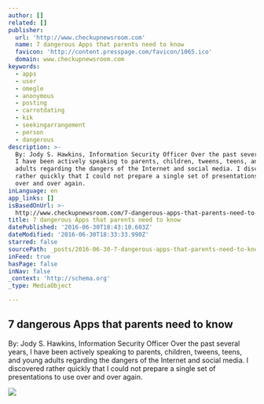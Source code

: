 ```yaml
---
author: []
related: []
publisher:
  url: 'http://www.checkupnewsroom.com'
  name: 7 dangerous Apps that parents need to know
  favicon: 'http://content.presspage.com/favicon/1065.ico'
  domain: www.checkupnewsroom.com
keywords:
  - apps
  - user
  - omegle
  - anonymous
  - posting
  - carrotdating
  - kik
  - seekingarrangement
  - person
  - dangerous
description: >-
  By: Jody S. Hawkins, Information Security Officer Over the past several years,
  I have been actively speaking to parents, children, tweens, teens, and young
  adults regarding the dangers of the Internet and social media. I discovered
  rather quickly that I could not prepare a single set of presentations to use
  over and over again.
inLanguage: en
app_links: []
isBasedOnUrl: >-
  http://www.checkupnewsroom.com/7-dangerous-apps-that-parents-need-to-know-about
title: 7 dangerous Apps that parents need to know
datePublished: '2016-06-30T18:43:10.603Z'
dateModified: '2016-06-30T18:33:33.990Z'
starred: false
sourcePath: _posts/2016-06-30-7-dangerous-apps-that-parents-need-to-know.md
inFeed: true
hasPage: false
inNav: false
_context: 'http://schema.org'
_type: MediaObject

---
```

<article style=""><h1>7 dangerous Apps that parents need to know</h1><p>By: Jody S. Hawkins, Information Security Officer Over the past several years, I have been actively speaking to parents, children, tweens, teens, and young adults regarding the dangers of the Internet and social media. I discovered rather quickly that I could not prepare a single set of presentations to use over and over again.</p><img src="http://content.presspage.com/uploads/1065/1920_textingpicture.jpg?10000" /></article>